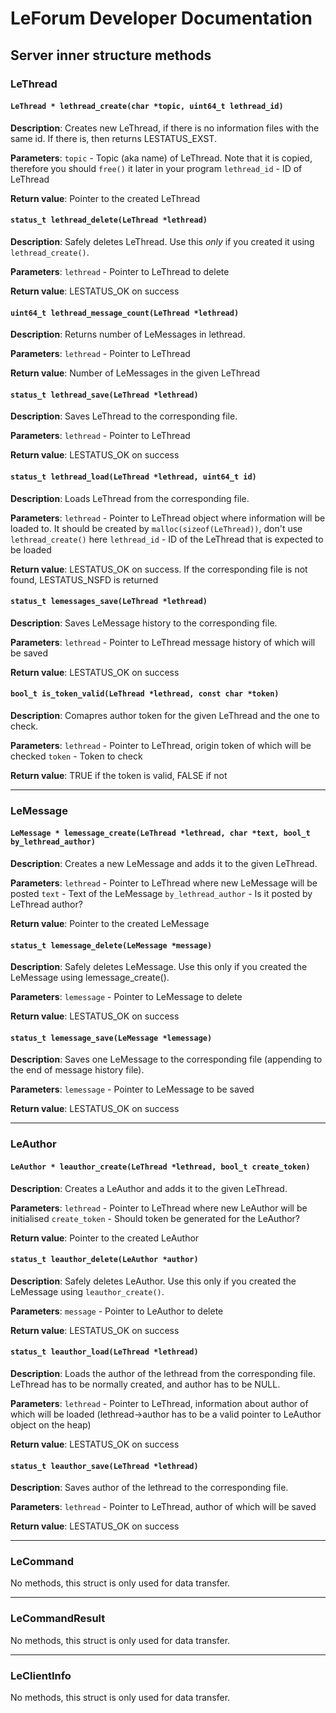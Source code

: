 # LeForum Developer Documentation
## Server inner structure methods
### LeThread
#### `LeThread * lethread_create(char *topic, uint64_t lethread_id)`
**Description**:
Creates new LeThread, if there is no information files with the same id. If there is, then returns LESTATUS_EXST.

**Parameters**: 
`topic` - Topic (aka name) of LeThread. Note that it is copied, therefore you should `free()` it later in your program
`lethread_id` - ID of LeThread

**Return value**:
Pointer to the created LeThread

#### `status_t lethread_delete(LeThread *lethread)`
**Description**:
Safely deletes LeThread. Use this _only_ if you created it using `lethread_create()`.

**Parameters**:
`lethread` - Pointer to LeThread to delete

**Return value**:
LESTATUS_OK on success

#### `uint64_t lethread_message_count(LeThread *lethread)`
**Description**: 
Returns number of LeMessages in lethread.

**Parameters**:
`lethread` - Pointer to LeThread

**Return value**:
Number of LeMessages in the given LeThread

#### `status_t lethread_save(LeThread *lethread)`
**Description**: 
Saves LeThread to the corresponding file.

**Parameters**:
`lethread` - Pointer to LeThread

**Return value**:
LESTATUS_OK on success

#### `status_t lethread_load(LeThread *lethread, uint64_t id)`
**Description**: 
Loads LeThread from the corresponding file.

**Parameters**:
`lethread` - Pointer to LeThread object where information will be loaded to. It should be created by `malloc(sizeof(LeThread))`, don't use `lethread_create()` here
`lethread_id` - ID of the LeThread that is expected to be loaded

**Return value**:
LESTATUS_OK on success. If the corresponding file is not found, LESTATUS_NSFD is returned

#### `status_t lemessages_save(LeThread *lethread)`
**Description**: 
Saves LeMessage history to the corresponding file.

**Parameters**:
`lethread` - Pointer to LeThread message history of which will be saved

**Return value**:
LESTATUS_OK on success

#### `bool_t is_token_valid(LeThread *lethread, const char *token)`
**Description**: 
Comapres author token for the given LeThread and the one to check.

**Parameters**:
`lethread` - Pointer to LeThread, origin token of which will be checked
`token` - Token to check

**Return value**:
TRUE if the token is valid, FALSE if not

---

### LeMessage
#### `LeMessage * lemessage_create(LeThread *lethread, char *text, bool_t by_lethread_author)`
**Description**: 
Creates a new LeMessage and adds it to the given LeThread.

**Parameters**:
`lethread` - Pointer to LeThread where new LeMessage will be posted
`text` - Text of the LeMessage
`by_lethread_author` - Is it posted by LeThread author?

**Return value**:
Pointer to the created LeMessage

#### `status_t lemessage_delete(LeMessage *message)`
**Description**: 
Safely deletes LeMessage. Use this only if you created the LeMessage using lemessage_create().

**Parameters**:
`lemessage` - Pointer to LeMessage to delete

**Return value**:
LESTATUS_OK on success

#### `status_t lemessage_save(LeMessage *lemessage)`
**Description**: 
Saves one LeMessage to the corresponding file (appending to the end of message history file).

**Parameters**:
`lemessage` - Pointer to LeMessage to be saved

**Return value**:
LESTATUS_OK on success

---

### LeAuthor
#### `LeAuthor * leauthor_create(LeThread *lethread, bool_t create_token)`
**Description**: 
Creates a LeAuthor and adds it to the given LeThread.

**Parameters**:
`lethread` - Pointer to LeThread where new LeAuthor will be initialised
`create_token` - Should token be generated for the LeAuthor?

**Return value**:
Pointer to the created LeAuthor

#### `status_t leauthor_delete(LeAuthor *author)`
**Description**: 
Safely deletes LeAuthor. Use this only if you created the LeMessage using `leauthor_create()`.

**Parameters**:
`message` - Pointer to LeAuthor to delete

**Return value**:
LESTATUS_OK on success

#### `status_t leauthor_load(LeThread *lethread)`
**Description**: 
Loads the author of the lethread from the corresponding file. LeThread has to be normally created, and author has to be NULL.

**Parameters**:
`lethread` - Pointer to LeThread, information about author of which will be loaded (lethread->author has to be a valid pointer to LeAuthor object on the heap)

**Return value**:
LESTATUS_OK on success


#### `status_t leauthor_save(LeThread *lethread)`
**Description**: 
Saves author of the lethread to the corresponding file.

**Parameters**:
`lethread` - Pointer to LeThread, author of which will be saved

**Return value**:
LESTATUS_OK on success


---

### LeCommand
No methods, this struct is only used for data transfer.

---

### LeCommandResult
No methods, this struct is only used for data transfer.

---

### LeClientInfo
No methods, this struct is only used for data transfer.